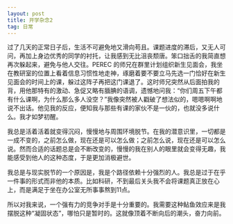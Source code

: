 ```yaml
---
layout: post
title: 开学杂念2
tag: 日常
---
```

过了几天的正常日子后，生活不可避免地又滑向苟且。课题进度的滞后，又无人可问，再加上身边优秀的同学的衬托，让我感到无比沮丧颓唐。笨口拙舌的我简直想再次躲起来，避免与他人交往。PEREC 的师兄在群里计划组织新生见面会，我坐在教研室的位置上看着信息习惯性地走神，琢磨着要不要立马先选一门恰好在新生见面会的时间上的课，躲过这阵子再把这门课退了。这时师兄突然从后面拍我的背，用他那特有的激动、急促又略有腼腆的语调，遗憾地问我：“你们周五下午都有什么课啊，为什么那么多人没空？”我像突然被人戳破了想法似的，嗯嗯啊啊地说不出话。他见我的反应，便知我与那些有课的家伙不是一伙的，也就没多说什么。我才如梦初醒。

我总是活着活着就变得沉闷，慢慢地与周围环境脱节。在我的潜意识里，一切都是一成不变的，之前怎么做，现在还是可以怎么做；之前怎么说，现在还是可以怎么说。然而合适的话题总是会不断改变的，慢慢的我在别人的眼里就会变得无趣，我能感受到他人的这种态度，于是更加消极避世。

我总是与现实脱节的一个原因是，我是个路径依赖十分强烈的人。我总是过于在乎一件事的形式而非他的本质。比如科研，不到最后关头我不会将课题真正放在心上，而是满足于坐在办公室无所事事熬到11点。

所以对我来说，一个强有力的竞争对手是十分重要的。我需要这种鲇鱼效应来是我摆脱这种“凝固状态”，哪怕只是暂时的。这就像顶着不断向后的潮头，奋力向前。
